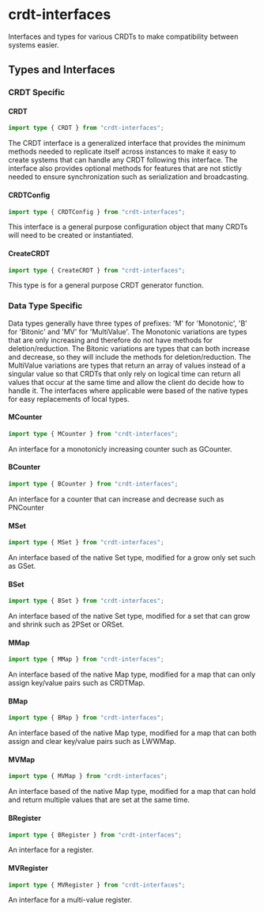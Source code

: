 # crdt-interfaces

Interfaces and types for various CRDTs to make compatibility between systems easier.

## Types and Interfaces

### CRDT Specific

#### CRDT

```typescript
import type { CRDT } from "crdt-interfaces";
```

The CRDT interface is a generalized interface that provides the minimum methods needed to replicate itself across instances to make it easy to create systems that can handle any CRDT following this interface. The interface also provides optional methods for features that are not stictly needed to ensure synchronization such as serialization and broadcasting.

#### CRDTConfig

```typescript
import type { CRDTConfig } from "crdt-interfaces";
```

This interface is a general purpose configuration object that many CRDTs will need to be created or instantiated.

#### CreateCRDT

```typescript
import type { CreateCRDT } from "crdt-interfaces";
```

This type is for a general purpose CRDT generator function.

### Data Type Specific

Data types generally have three types of prefixes: 'M' for 'Monotonic', 'B' for 'Bitonic' and 'MV' for 'MultiValue'. The Monotonic variations are types that are only increasing and therefore do not have methods for deletion/reduction. The Bitonic variations are types that can both increase and decrease, so they will include the methods for deletion/reduction. The MultiValue variations are types that return an array of values instead of a singular value so that CRDTs that only rely on logical time can return all values that occur at the same time and allow the client do decide how to handle it. The interfaces where applicable were based of the native types for easy replacements of local types.

#### MCounter

```typescript
import type { MCounter } from "crdt-interfaces";
```

An interface for a monotonicly increasing counter such as GCounter.

#### BCounter

```typescript
import type { BCounter } from "crdt-interfaces";
```

An interface for a counter that can increase and decrease such as PNCounter

#### MSet

```typescript
import type { MSet } from "crdt-interfaces";
```

An interface based of the native Set type, modified for a grow only set such as GSet.

#### BSet

```typescript
import type { BSet } from "crdt-interfaces";
```

An interface based of the native Set type, modified for a set that can grow and shrink such as 2PSet or ORSet.

#### MMap

```typescript
import type { MMap } from "crdt-interfaces";
```

An interface based of the native Map type, modified for a map that can only assign key/value pairs such as CRDTMap.

#### BMap

```typescript
import type { BMap } from "crdt-interfaces";
```

An interface based of the native Map type, modified for a map that can both assign and clear key/value pairs such as LWWMap.

#### MVMap

```typescript
import type { MVMap } from "crdt-interfaces";
```

An interface based of the native Map type, modified for a map that can hold and return multiple values that are set at the same time.

#### BRegister

```typescript
import type { BRegister } from "crdt-interfaces";
```

An interface for a register.

#### MVRegister

```typescript
import type { MVRegister } from "crdt-interfaces";
```

An interface for a multi-value register.
